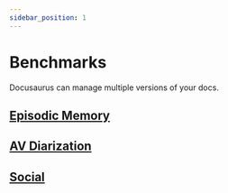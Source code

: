 ```yaml
---
sidebar_position: 1
---
```


# Benchmarks

Docusaurus can manage multiple versions of your docs.

## [Episodic Memory](./episodic-memory.md)

## [AV Diarization](./AV-diarization.md)

## [Social](./Social.md)

